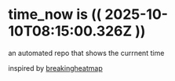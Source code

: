 # time_now is (( 2025-10-10T08:15:00.326Z ))

an automated repo that shows the currnent time

inspired by [breakingheatmap](https://github.com/breakingheatmap/breakingheatmap)